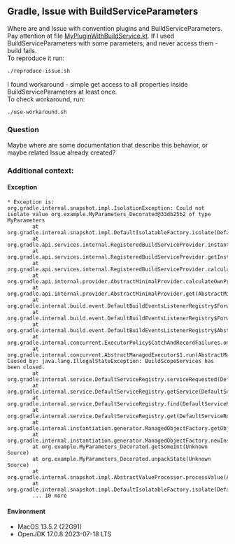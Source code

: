 ## Gradle, Issue with BuildServiceParameters

Where are and Issue with convention plugins and BuildServiceParameters.
Pay attention at file [MyPluginWithBuildService.kt](plugin%2Fmy-plugin-with-build-service%2Fsrc%2Fmain%2Fkotlin%2Forg%2Fexample%2FMyPluginWithBuildService.kt).
If I used BuildServiceParameters with some parameters, and never access them - build fails.  
To reproduce it run:  
```bash
./reproduce-issue.sh
```

I found workaround - simple get access to all properties inside BuildServiceParameters at least once.  
To check workaround, run:
```bash
./use-workaround.sh
```

### Question
Maybe where are some documentation that describe this behavior, or maybe related Issue already created?


### Additional context:
#### Exception
```
* Exception is:
org.gradle.internal.snapshot.impl.IsolationException: Could not isolate value org.example.MyParameters_Decorated@33db25b2 of type MyParameters
        at org.gradle.internal.snapshot.impl.DefaultIsolatableFactory.isolate(DefaultIsolatableFactory.java:51)
        at org.gradle.api.services.internal.RegisteredBuildServiceProvider.instantiate(RegisteredBuildServiceProvider.java:127)
        at org.gradle.api.services.internal.RegisteredBuildServiceProvider.getInstance(RegisteredBuildServiceProvider.java:118)
        at org.gradle.api.services.internal.RegisteredBuildServiceProvider.calculateOwnValue(RegisteredBuildServiceProvider.java:111)
        at org.gradle.api.internal.provider.AbstractMinimalProvider.calculateOwnPresentValue(AbstractMinimalProvider.java:80)
        at org.gradle.api.internal.provider.AbstractMinimalProvider.get(AbstractMinimalProvider.java:100)
        at org.gradle.internal.build.event.DefaultBuildEventsListenerRegistry$ForwardingBuildEventConsumer.handle(DefaultBuildEventsListenerRegistry.java:261)
        at org.gradle.internal.build.event.DefaultBuildEventsListenerRegistry$ForwardingBuildEventConsumer.handle(DefaultBuildEventsListenerRegistry.java:238)
        at org.gradle.internal.build.event.DefaultBuildEventsListenerRegistry$AbstractListener.run(DefaultBuildEventsListenerRegistry.java:180)
        at org.gradle.internal.concurrent.ExecutorPolicy$CatchAndRecordFailures.onExecute(ExecutorPolicy.java:64)
        at org.gradle.internal.concurrent.AbstractManagedExecutor$1.run(AbstractManagedExecutor.java:47)
Caused by: java.lang.IllegalStateException: BuildScopeServices has been closed.
        at org.gradle.internal.service.DefaultServiceRegistry.serviceRequested(DefaultServiceRegistry.java:289)
        at org.gradle.internal.service.DefaultServiceRegistry.getService(DefaultServiceRegistry.java:328)
        at org.gradle.internal.service.DefaultServiceRegistry.find(DefaultServiceRegistry.java:323)
        at org.gradle.internal.service.DefaultServiceRegistry.get(DefaultServiceRegistry.java:308)
        at org.gradle.internal.instantiation.generator.ManagedObjectFactory.getObjectFactory(ManagedObjectFactory.java:136)
        at org.gradle.internal.instantiation.generator.ManagedObjectFactory.newInstance(ManagedObjectFactory.java:88)
        at org.example.MyParameters_Decorated.getSomeInt(Unknown Source)
        at org.example.MyParameters_Decorated.unpackState(Unknown Source)
        at org.gradle.internal.snapshot.impl.AbstractValueProcessor.processValue(AbstractValueProcessor.java:134)
        at org.gradle.internal.snapshot.impl.DefaultIsolatableFactory.isolate(DefaultIsolatableFactory.java:49)
        ... 10 more
```

#### Environment
 - MacOS 13.5.2 (22G91)
 - OpenJDK 17.0.8 2023-07-18 LTS